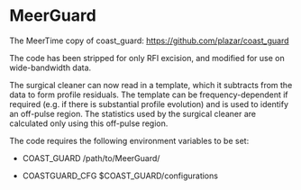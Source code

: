 # MeerGuard
The MeerTime copy of coast_guard: https://github.com/plazar/coast_guard

The code has been stripped for only RFI excision, and modified for use on wide-bandwidth data.

The surgical cleaner can now read in a template, which it subtracts from the data to form profile residuals. The template can be frequency-dependent if required (e.g. if there is substantial profile evolution) and is used to identify an off-pulse region. The statistics used by the surgical cleaner are calculated only using this off-pulse region.

The code requires the following environment variables to be set:

- COAST_GUARD /path/to/MeerGuard/

- COASTGUARD_CFG $COAST_GUARD/configurations
